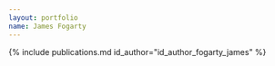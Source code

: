 ```yaml
---
layout: portfolio
name: James Fogarty
---
```


{% include publications.md id_author="id_author_fogarty_james" %}
